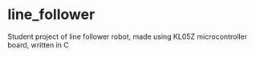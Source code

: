 # line_follower
Student project of line follower robot, made using KL05Z microcontroller board, written in C
